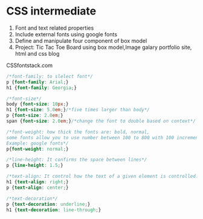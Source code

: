 # CSS intermediate
 1. Font and text related properties
 1. Include external fonts using google fonts 
 1. Define and manipulate four component of box model 
 1.  Project: Tic Tac Toe Board using box model,Image galary portfolio site, html and css blog
 
CSSfontstack.com
```css
/*font-family: to slelect font*/
p {font-family: Arial;}
h1 {font-family: Georgia;}

/*font-size*/
body {font-size: 10px;}
h1 {font-size: 5.0em;}/*five times larger than body*/
p {font-size: 2.0em;} 
span {font-size: 2.0em;}/*change the font to double based on context*/

/*font-weight: how thick the fonts are: bold, normal, 
some fonts allow you to use number between 100 to 800 with 100 increment:100,200,800
Example: google fonts*/
p{font-weight: normal;}

/*line-height: It confirms the space between lines*/
p {line-height: 1.5;}

/*text-align: It control how the text of a given element is controlled: Right, Center, Left*/
h1 {text-align: right;}
p {text-align: center;}

/*text-decoration*/
p {text-decoration: underline;}
h1 {text-decoration: line-through;}



```
